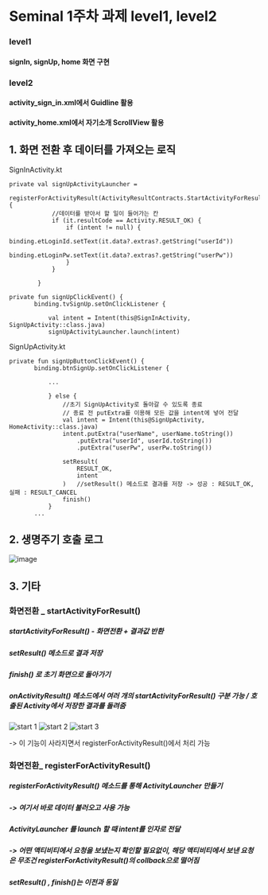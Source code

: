 
# Seminal 1주차 과제 level1, level2

### level1
 #### signIn, signUp, home 화면 구현
### level2
 #### activity_sign_in.xml에서 Guidline 활용
 #### activity_home.xml에서 자기소개 ScrollView 활용
 

## 1. 화면 전환 후 데이터를 가져오는 로직
SignInActivity.kt
```
private val signUpActivityLauncher =
        registerForActivityResult(ActivityResultContracts.StartActivityForResult()) {
            //데이터를 받아서 할 일이 들어가는 칸
            if (it.resultCode == Activity.RESULT_OK) {
                if (intent != null) {
                    binding.etLoginId.setText(it.data?.extras?.getString("userId"))
                    binding.etLoginPw.setText(it.data?.extras?.getString("userPw"))
                }
            }

        }
 ```
 ```
 private fun signUpClickEvent() {
        binding.tvSignUp.setOnClickListener {

            val intent = Intent(this@SignInActivity, SignUpActivity::class.java)
            signUpActivityLauncher.launch(intent)

```

 
SignUpActivity.kt
 ```
private fun signUpButtonClickEvent() {
        binding.btnSignUp.setOnClickListener {

            ...

            } else {
                //초기 SignUpActivity로 돌아갈 수 있도록 종료
                // 종료 전 putExtra를 이용해 모든 값을 intent에 넣어 전달
                val intent = Intent(this@SignUpActivity, HomeActivity::class.java)
                intent.putExtra("userName", userName.toString())
                    .putExtra("userId", userId.toString())
                    .putExtra("userPw", userPw.toString())

                setResult(
                    RESULT_OK,
                    intent
                )   //setResult() 메소드로 결과를 저장 -> 성공 : RESULT_OK, 실패 : RESULT_CANCEL
                finish()
            }
        ...
 ```


## 2. 생명주기 호출 로그
![image](https://user-images.githubusercontent.com/53166299/114308901-58712180-9b20-11eb-90b7-9a7bed4971a0.png)



## 3. 기타
### 화면전환 _ startActivityForResult()
##### startActivityForResult() - 화면전환 + 결과값 반환
##### setResult() 메소드로 결과 저장
##### finish() 로 초기 화면으로 돌아가기
##### onActivityResult() 메소드에서 여러 개의 startActivityForResult() 구분 가능 / 호출된 Activity에서 저장한 결과를 돌려줌
![start 1](https://user-images.githubusercontent.com/53166299/114663747-c0e51c00-9d35-11eb-96c3-a42116302ac1.png)
![start 2](https://user-images.githubusercontent.com/53166299/114663755-c3e00c80-9d35-11eb-9b3a-4eec441872b6.png)
![start 3](https://user-images.githubusercontent.com/53166299/114663764-c6426680-9d35-11eb-9983-0f7af93c3de7.png)



-> 이 기능이 사라지면서 registerForActivityResult()에서 처리 가능

### 화면전환_ registerForActivityResult()
##### registerForActivityResult() 메소드를 통해 ActivityLauncher 만들기
##### -> 여기서 바로 데이터 불러오고 사용 가능
##### ActivityLauncher 를 launch 할 때 intent를 인자로 전달
##### -> 어떤 액티비티에서 요청을 보냈는지 확인할 필요없이, 해당 액티비티에서 보낸 요청은 무조건 registerForActivityResult()의 collback으로 떨어짐
##### setResult() , finish()는 이전과 동일
